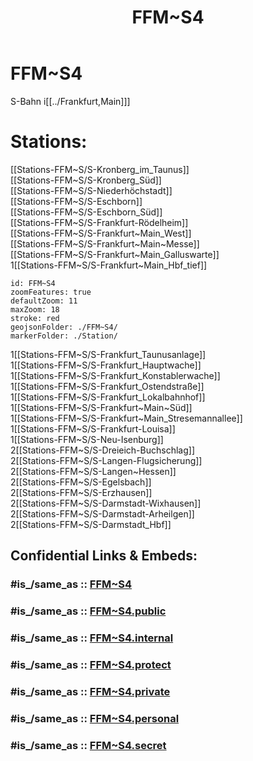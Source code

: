 ﻿---
aliases:
- FFM~S4
confidential: public
cssclasses: geo-Region
draft: false
expiryDate: 
isDeleted: false
isReadOnly: false
keywords: 
Languages:
- de
layout: 
license: "CC BY-SA 4.0"
linkTitle: 
location:
- 50.05278
- 8.665833
publish: true
publishDate: 
source: "https://datahub.io/core/country-codes"
tags:
- geo/Country/Region
title: FFM~S4
type: geo-Region
---

# FFM~S4

S-Bahn i[[../Frankfurt,Main]]]  

# Stations: 
[[Stations-FFM~S/S-Kronberg_im_Taunus]]  
[[Stations-FFM~S/S-Kronberg_Süd]]  
[[Stations-FFM~S/S-Niederhöchstadt]]  
[[Stations-FFM~S/S-Eschborn]]  
[[Stations-FFM~S/S-Eschborn_Süd]]  
[[Stations-FFM~S/S-Frankfurt-Rödelheim]]  
[[Stations-FFM~S/S-Frankfurt~Main_West]]  
[[Stations-FFM~S/S-Frankfurt~Main~Messe]]  
[[Stations-FFM~S/S-Frankfurt~Main_Galluswarte]]  
1[[Stations-FFM~S/S-Frankfurt~Main_Hbf_tief]]  

```leaflet
id: FFM~S4
zoomFeatures: true 
defaultZoom: 11 
maxZoom: 18
stroke: red
geojsonFolder: ./FFM~S4/
markerFolder: ./Station/
```

1[[Stations-FFM~S/S-Frankfurt_Taunusanlage]]  
1[[Stations-FFM~S/S-Frankfurt_Hauptwache]]  
1[[Stations-FFM~S/S-Frankfurt_Konstablerwache]]  
1[[Stations-FFM~S/S-Frankfurt_Ostendstraße]]  
1[[Stations-FFM~S/S-Frankfurt_Lokalbahnhof]]  
1[[Stations-FFM~S/S-Frankfurt~Main~Süd]]  
1[[Stations-FFM~S/S-Frankfurt~Main_Stresemannallee]]  
1[[Stations-FFM~S/S-Frankfurt-Louisa]]  
1[[Stations-FFM~S/S-Neu-Isenburg]]  
2[[Stations-FFM~S/S-Dreieich-Buchschlag]]  
2[[Stations-FFM~S/S-Langen-Flugsicherung]]  
2[[Stations-FFM~S/S-Langen~Hessen]]  
2[[Stations-FFM~S/S-Egelsbach]]  
2[[Stations-FFM~S/S-Erzhausen]]  
2[[Stations-FFM~S/S-Darmstadt-Wixhausen]]  
2[[Stations-FFM~S/S-Darmstadt-Arheilgen]]  
2[[Stations-FFM~S/S-Darmstadt_Hbf]]  


## Confidential Links & Embeds: 

### #is_/same_as :: [FFM~S4](FFM~S4.md) 

### #is_/same_as :: [FFM~S4.public](/_public/Earth/Continent/Europe/Europe~Central/Germany/Germany~West/Hessen/counties~Hessen/Frankfurt~Main/FFM~S4.public.md) 

### #is_/same_as :: [FFM~S4.internal](/_internal/Earth/Continent/Europe/Europe~Central/Germany/Germany~West/Hessen/counties~Hessen/Frankfurt~Main/FFM~S4.internal.md) 

### #is_/same_as :: [FFM~S4.protect](/_protect/Earth/Continent/Europe/Europe~Central/Germany/Germany~West/Hessen/counties~Hessen/Frankfurt~Main/FFM~S4.protect.md) 

### #is_/same_as :: [FFM~S4.private](/_private/Earth/Continent/Europe/Europe~Central/Germany/Germany~West/Hessen/counties~Hessen/Frankfurt~Main/FFM~S4.private.md) 

### #is_/same_as :: [FFM~S4.personal](/_personal/Earth/Continent/Europe/Europe~Central/Germany/Germany~West/Hessen/counties~Hessen/Frankfurt~Main/FFM~S4.personal.md) 

### #is_/same_as :: [FFM~S4.secret](/_secret/Earth/Continent/Europe/Europe~Central/Germany/Germany~West/Hessen/counties~Hessen/Frankfurt~Main/FFM~S4.secret.md)

